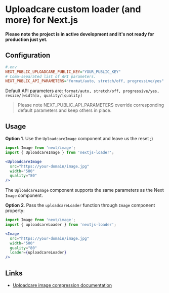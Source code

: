 # Uploadcare custom loader (and more) for Next.js

**Please note the project is in active development and it's not ready for production just yet.**

## Configuration

```ini
#.env
NEXT_PUBLIC_UPLOADCARE_PUBLIC_KEY="YOUR_PUBLIC_KEY"
# Coma-separated list of API parameters.
NEXT_PUBLIC_API_PARAMETERS="format/auto, stretch/off, progressive/yes"
```

Default API parameters are:
`format/auto, stretch/off, progressive/yes, resize/[width]x, quality/[quality]`  
> Please note NEXT_PUBLIC_API_PARAMETERS override corresponding default parameters and keep others in place.

## Usage

**Option 1**. Use the `UploadcareImage` component and leave us the reset ;)
```jsx
import Image from 'next/image';
import { UploadcareImage } from 'nextjs-loader';

<UploadcareImage
  src="https://your-domain/image.jpg" 
  width="500" 
  quality="80"
/>
```
The `UploadcareImage` component supports the same parameters as the Next `Image` component.

**Option 2**. Pass the `uploadcareLoader` function through `Image` component property:
```jsx
import Image from 'next/image';
import { uploadcareLoader } from 'nextjs-loader';

<Image 
  src="https://your-domain/image.jpg" 
  width="500" 
  quality="80"
  loader={uploadcareLoader} 
/>
```

## Links

- [Uploadcare image compression documentation](https://uploadcare.com/docs/transformations/image/compression/)

